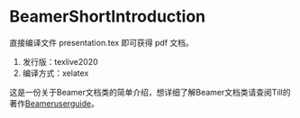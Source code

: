 # BeamerShortIntroduction
直接编译文件 presentation.tex 即可获得 pdf 文档。
1. 发行版：texlive2020
2. 编译方式：xelatex

这是一份关于Beamer文档类的简单介绍，想详细了解Beamer文档类请查阅Till的著作[Beameruserguide](http://mirrors.ctan.org/macros/latex/contrib/beamer/doc/beameruserguide.pdf)。
